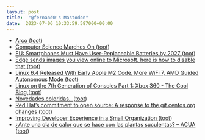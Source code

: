 ```yaml
---
layout: post
title:  "@fernand0's Mastodon"
date:  2023-07-06 10:33:59.587000+00:00
---
```

*  [Arco ](https://www.flickr.com/photos/fernand0/53007464291) ([toot](https://mastodon.social/@fernand0/110666687419959001))
*  [Computer Science Marches On ](https://rjlipton.wpcomstaging.com/2023/06/20/computer-science-marches-on) ([toot](https://mastodon.social/@fernand0/110666635908998733))
*  [EU: Smartphones Must Have User-Replaceable Batteries by 2027 ](https://www.pcmag.com/news/eu-smartphones-must-have-user-replaceable-batteries-by-202) ([toot](https://mastodon.social/@fernand0/110666379891770022))
*  [Edge sends images you view online to Microsoft, here is how to disable that ](https://www.neowin.net/news/edge-sends-images-you-view-online-to-microsoft-here-is-how-to-disable-that) ([toot](https://mastodon.social/@fernand0/110666274770629009))
*  [Linux 6.4 Released With Early Apple M2 Code, More WiFi 7, AMD Guided Autonomous Mode ](https://www.phoronix.com/news/Linux-6.4-Release) ([toot](https://mastodon.social/@fernand0/110665962885107866))
*  [Linux on the 7th Generation of Consoles Part 1: Xbox 360 - The Cool Blog ](https://www.lilysthings.org/blog/linux-on-xbox360) ([toot](https://mastodon.social/@fernand0/110662700734151942))
*  [Novedades coloridas.  ](https://avecesunafoto.wordpress.com/2023/07/05/novedades-coloridas) ([toot](https://mastodon.social/@fernand0/110662691449831620))
*  [Red Hat’s commitment to open source: A response to the git.centos.org changes ](https://www.redhat.com/en/blog/red-hats-commitment-open-source-response-gitcentosorg-change) ([toot](https://mastodon.social/@fernand0/110662415891778545))
*  [Improving Developer Experience in a Small Organization ](https://www.infoq.com/news/2023/06/developer-experience-small-org) ([toot](https://mastodon.social/@fernand0/110662192049809921))
*  [¿Ante una ola de calor que se hace con las plantas suculentas? – ACUA ](https://asociacionacua.org/ante-una-ola-de-calor-que-se-hace-con-las-plantas-suculenta) ([toot](https://mastodon.social/@fernand0/110661963807654421))
